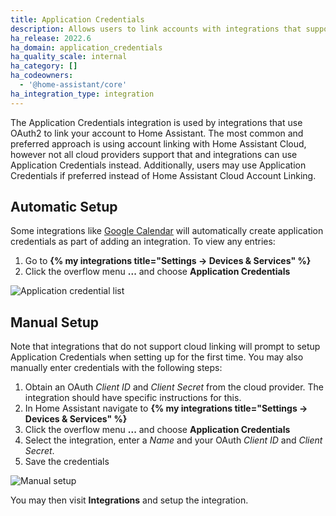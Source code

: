 ```yaml
---
title: Application Credentials
description: Allows users to link accounts with integrations that support OAuth2
ha_release: 2022.6
ha_domain: application_credentials
ha_quality_scale: internal
ha_category: []
ha_codeowners:
  - '@home-assistant/core'
ha_integration_type: integration
---
```


The Application Credentials integration is used by integrations that use OAuth2 to link your account to Home Assistant. The most common and preferred approach is using account linking with Home Assistant Cloud, however not all cloud providers support that and integrations can use Application Credentials instead. Additionally, users may use Application Credentials if preferred instead of Home Assistant Cloud Account Linking.

## Automatic Setup

Some integrations like [Google Calendar](/integrations/google/) will automatically create application credentials as part of adding an integration. To view any entries:
1. Go to **{% my integrations title="Settings -> Devices & Services" %}**
2. Click the overflow menu **...** and choose **Application Credentials**

![Application credential list](/images/integrations/application_credentials/application-credentials.png)

## Manual Setup

Note that integrations that do not support cloud linking will prompt to setup Application Credentials
when setting up for the first time. You may also manually enter credentials with the following steps:

1. Obtain an OAuth *Client ID* and *Client Secret* from the cloud provider. The integration should have specific instructions for this.
2. In Home Assistant navigate to **{% my integrations title="Settings -> Devices & Services" %}**
3. Click the overflow menu **...** and choose **Application Credentials**
4. Select the integration, enter a *Name* and your OAuth *Client ID* and *Client Secret*.
5. Save the credentials

![Manual setup](/images/integrations/application_credentials/application-credential-setup.png)

You may then visit **Integrations** and setup the integration.
